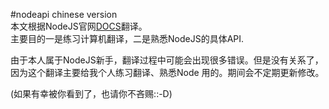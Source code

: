 #nodeapi chinese version  
本文根据NodeJS官网[DOCS](https://nodejs.org/documentation/)翻译。  
主要目的一是练习计算机翻译，二是熟悉NodeJS的具体API.


由于本人属于NodeJS新手，翻译过程中可能会出现很多错误。但是没有关系了，因为这个翻译主要给我个人练习翻译、熟悉Node 用的。期间会不定期更新修改。

(如果有幸被你看到了，也请你不吝赐::-D)
